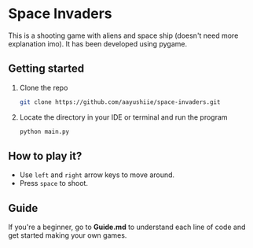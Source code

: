 # Space Invaders

This is a shooting game with aliens and space ship (doesn't need more explanation imo). It has been developed using pygame.

## Getting started

1. Clone the repo

    ```bash
    git clone https://github.com/aayushiie/space-invaders.git
    ```

2. Locate the directory in your IDE or terminal and run the program

    ```bash
    python main.py
    ```

## How to play it?
- Use `left` and `right` arrow keys to move around.
- Press `space` to shoot.

## Guide

If you're a beginner, go to **Guide.md** to understand each line of code and get started making your own games.
